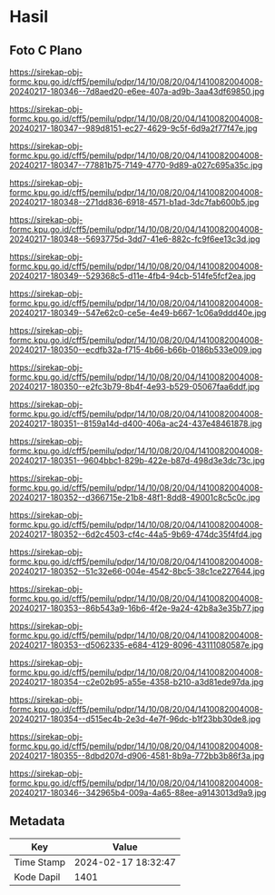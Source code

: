 # Hasil

## Foto C Plano

https://sirekap-obj-formc.kpu.go.id/cff5/pemilu/pdpr/14/10/08/20/04/1410082004008-20240217-180346--7d8aed20-e6ee-407a-ad9b-3aa43df69850.jpg

https://sirekap-obj-formc.kpu.go.id/cff5/pemilu/pdpr/14/10/08/20/04/1410082004008-20240217-180347--989d8151-ec27-4629-9c5f-6d9a2f77f47e.jpg

https://sirekap-obj-formc.kpu.go.id/cff5/pemilu/pdpr/14/10/08/20/04/1410082004008-20240217-180347--77881b75-7149-4770-9d89-a027c695a35c.jpg

https://sirekap-obj-formc.kpu.go.id/cff5/pemilu/pdpr/14/10/08/20/04/1410082004008-20240217-180348--271dd836-6918-4571-b1ad-3dc7fab600b5.jpg

https://sirekap-obj-formc.kpu.go.id/cff5/pemilu/pdpr/14/10/08/20/04/1410082004008-20240217-180348--5693775d-3dd7-41e6-882c-fc9f6ee13c3d.jpg

https://sirekap-obj-formc.kpu.go.id/cff5/pemilu/pdpr/14/10/08/20/04/1410082004008-20240217-180349--529368c5-d11e-4fb4-94cb-514fe5fcf2ea.jpg

https://sirekap-obj-formc.kpu.go.id/cff5/pemilu/pdpr/14/10/08/20/04/1410082004008-20240217-180349--547e62c0-ce5e-4e49-b667-1c06a9ddd40e.jpg

https://sirekap-obj-formc.kpu.go.id/cff5/pemilu/pdpr/14/10/08/20/04/1410082004008-20240217-180350--ecdfb32a-f715-4b66-b66b-0186b533e009.jpg

https://sirekap-obj-formc.kpu.go.id/cff5/pemilu/pdpr/14/10/08/20/04/1410082004008-20240217-180350--e2fc3b79-8b4f-4e93-b529-05067faa6ddf.jpg

https://sirekap-obj-formc.kpu.go.id/cff5/pemilu/pdpr/14/10/08/20/04/1410082004008-20240217-180351--8159a14d-d400-406a-ac24-437e48461878.jpg

https://sirekap-obj-formc.kpu.go.id/cff5/pemilu/pdpr/14/10/08/20/04/1410082004008-20240217-180351--9604bbc1-829b-422e-b87d-498d3e3dc73c.jpg

https://sirekap-obj-formc.kpu.go.id/cff5/pemilu/pdpr/14/10/08/20/04/1410082004008-20240217-180352--d366715e-21b8-48f1-8dd8-49001c8c5c0c.jpg

https://sirekap-obj-formc.kpu.go.id/cff5/pemilu/pdpr/14/10/08/20/04/1410082004008-20240217-180352--6d2c4503-cf4c-44a5-9b69-474dc35f4fd4.jpg

https://sirekap-obj-formc.kpu.go.id/cff5/pemilu/pdpr/14/10/08/20/04/1410082004008-20240217-180352--51c32e66-004e-4542-8bc5-38c1ce227644.jpg

https://sirekap-obj-formc.kpu.go.id/cff5/pemilu/pdpr/14/10/08/20/04/1410082004008-20240217-180353--86b543a9-16b6-4f2e-9a24-42b8a3e35b77.jpg

https://sirekap-obj-formc.kpu.go.id/cff5/pemilu/pdpr/14/10/08/20/04/1410082004008-20240217-180353--d5062335-e684-4129-8096-43111080587e.jpg

https://sirekap-obj-formc.kpu.go.id/cff5/pemilu/pdpr/14/10/08/20/04/1410082004008-20240217-180354--c2e02b95-a55e-4358-b210-a3d81ede97da.jpg

https://sirekap-obj-formc.kpu.go.id/cff5/pemilu/pdpr/14/10/08/20/04/1410082004008-20240217-180354--d515ec4b-2e3d-4e7f-96dc-b1f23bb30de8.jpg

https://sirekap-obj-formc.kpu.go.id/cff5/pemilu/pdpr/14/10/08/20/04/1410082004008-20240217-180355--8dbd207d-d906-4581-8b9a-772bb3b86f3a.jpg

https://sirekap-obj-formc.kpu.go.id/cff5/pemilu/pdpr/14/10/08/20/04/1410082004008-20240217-180346--342965b4-009a-4a65-88ee-a9143013d9a9.jpg


## Metadata

| Key        | Value               |
| ---------- | ------------------- |
| Time Stamp | 2024-02-17 18:32:47 |
| Kode Dapil | 1401                |



